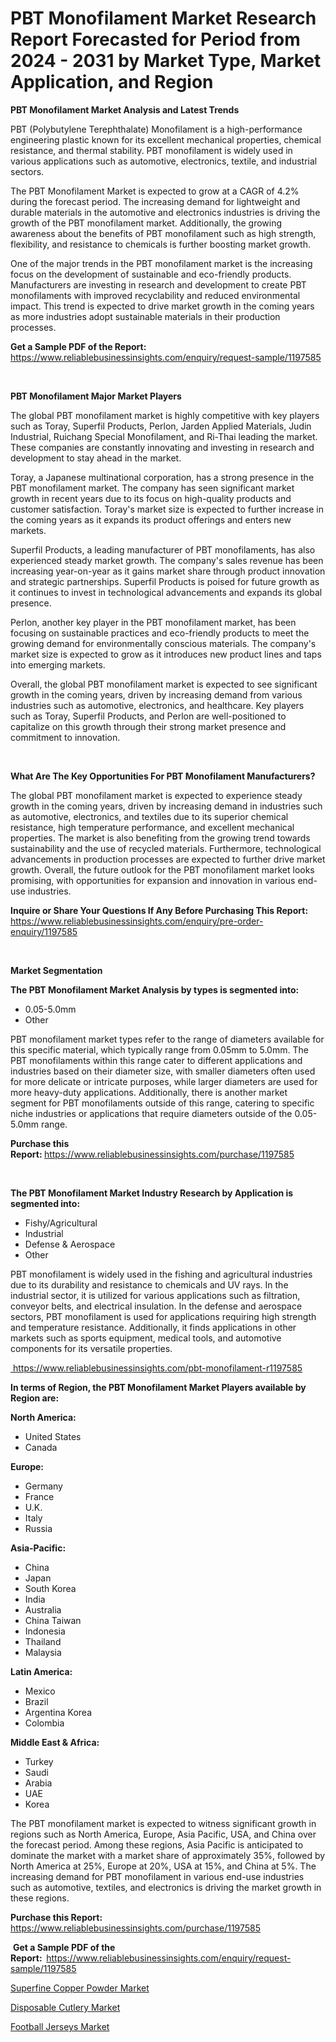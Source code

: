 <p><h1>PBT Monofilament Market Research Report Forecasted for Period from 2024 -  2031 by Market Type, Market Application, and Region</h1></p><p><strong>PBT Monofilament Market Analysis and Latest Trends</strong></p>
<p><p>PBT (Polybutylene Terephthalate) Monofilament is a high-performance engineering plastic known for its excellent mechanical properties, chemical resistance, and thermal stability. PBT monofilament is widely used in various applications such as automotive, electronics, textile, and industrial sectors.</p><p>The PBT Monofilament Market is expected to grow at a CAGR of 4.2% during the forecast period. The increasing demand for lightweight and durable materials in the automotive and electronics industries is driving the growth of the PBT monofilament market. Additionally, the growing awareness about the benefits of PBT monofilament such as high strength, flexibility, and resistance to chemicals is further boosting market growth.</p><p>One of the major trends in the PBT monofilament market is the increasing focus on the development of sustainable and eco-friendly products. Manufacturers are investing in research and development to create PBT monofilaments with improved recyclability and reduced environmental impact. This trend is expected to drive market growth in the coming years as more industries adopt sustainable materials in their production processes.</p></p>
<p><strong>Get a Sample PDF of the Report:&nbsp;</strong> <a href="https://www.reliablebusinessinsights.com/enquiry/request-sample/1197585">https://www.reliablebusinessinsights.com/enquiry/request-sample/1197585</a></p>
<p>&nbsp;</p>
<p><strong>PBT Monofilament Major Market Players</strong></p>
<p><p>The global PBT monofilament market is highly competitive with key players such as Toray, Superfil Products, Perlon, Jarden Applied Materials, Judin Industrial, Ruichang Special Monofilament, and Ri-Thai leading the market. These companies are constantly innovating and investing in research and development to stay ahead in the market.</p><p>Toray, a Japanese multinational corporation, has a strong presence in the PBT monofilament market. The company has seen significant market growth in recent years due to its focus on high-quality products and customer satisfaction. Toray's market size is expected to further increase in the coming years as it expands its product offerings and enters new markets.</p><p>Superfil Products, a leading manufacturer of PBT monofilaments, has also experienced steady market growth. The company's sales revenue has been increasing year-on-year as it gains market share through product innovation and strategic partnerships. Superfil Products is poised for future growth as it continues to invest in technological advancements and expands its global presence.</p><p>Perlon, another key player in the PBT monofilament market, has been focusing on sustainable practices and eco-friendly products to meet the growing demand for environmentally conscious materials. The company's market size is expected to grow as it introduces new product lines and taps into emerging markets.</p><p>Overall, the global PBT monofilament market is expected to see significant growth in the coming years, driven by increasing demand from various industries such as automotive, electronics, and healthcare. Key players such as Toray, Superfil Products, and Perlon are well-positioned to capitalize on this growth through their strong market presence and commitment to innovation.</p></p>
<p>&nbsp;</p>
<p><strong>What Are The Key Opportunities For PBT Monofilament Manufacturers?</strong></p>
<p><p>The global PBT monofilament market is expected to experience steady growth in the coming years, driven by increasing demand in industries such as automotive, electronics, and textiles due to its superior chemical resistance, high temperature performance, and excellent mechanical properties. The market is also benefiting from the growing trend towards sustainability and the use of recycled materials. Furthermore, technological advancements in production processes are expected to further drive market growth. Overall, the future outlook for the PBT monofilament market looks promising, with opportunities for expansion and innovation in various end-use industries.</p></p>
<p><strong>Inquire or Share Your Questions If Any Before Purchasing This Report:</strong> <a href="https://www.reliablebusinessinsights.com/enquiry/pre-order-enquiry/1197585">https://www.reliablebusinessinsights.com/enquiry/pre-order-enquiry/1197585</a></p>
<p>&nbsp;</p>
<p><strong>Market Segmentation</strong></p>
<p><strong>The PBT Monofilament Market Analysis by types is segmented into:</strong></p>
<p><ul><li>0.05-5.0mm</li><li>Other</li></ul></p>
<p><p>PBT monofilament market types refer to the range of diameters available for this specific material, which typically range from 0.05mm to 5.0mm. The PBT monofilaments within this range cater to different applications and industries based on their diameter size, with smaller diameters often used for more delicate or intricate purposes, while larger diameters are used for more heavy-duty applications. Additionally, there is another market segment for PBT monofilaments outside of this range, catering to specific niche industries or applications that require diameters outside of the 0.05-5.0mm range.</p></p>
<p><strong>Purchase this Report:&nbsp;</strong><a href="https://www.reliablebusinessinsights.com/purchase/1197585">https://www.reliablebusinessinsights.com/purchase/1197585</a></p>
<p>&nbsp;</p>
<p><strong>The PBT Monofilament Market Industry Research by Application is segmented into:</strong></p>
<p><ul><li>Fishy/Agricultural</li><li>Industrial</li><li>Defense & Aerospace</li><li>Other</li></ul></p>
<p><p>PBT monofilament is widely used in the fishing and agricultural industries due to its durability and resistance to chemicals and UV rays. In the industrial sector, it is utilized for various applications such as filtration, conveyor belts, and electrical insulation. In the defense and aerospace sectors, PBT monofilament is used for applications requiring high strength and temperature resistance. Additionally, it finds applications in other markets such as sports equipment, medical tools, and automotive components for its versatile properties.</p></p>
<p><a href="https://www.reliablebusinessinsights.com/pbt-monofilament-r1197585">&nbsp;https://www.reliablebusinessinsights.com/pbt-monofilament-r1197585</a></p>
<p><strong>In terms of Region, the PBT Monofilament Market Players available by Region are:</strong></p>
<p>
    <p> <strong> North America: </strong>
        <ul>
            <li>United States</li>
            <li>Canada</li>
        </ul>
        </p> 
    <p> <strong> Europe: </strong>
        <ul>
            <li>Germany</li>
            <li>France</li>
            <li>U.K.</li>
            <li>Italy</li>
            <li>Russia</li>
        </ul>
        </p> 
    <p> <strong> Asia-Pacific: </strong>
        <ul>
            <li>China</li>
            <li>Japan</li>
            <li>South Korea</li>
            <li>India</li>
            <li>Australia</li>
            <li>China Taiwan</li>
            <li>Indonesia</li>
            <li>Thailand</li>
            <li>Malaysia</li>
        </ul>
        </p> 
    <p> <strong> Latin America: </strong>
        <ul>
            <li>Mexico</li>
            <li>Brazil</li>
            <li>Argentina Korea</li>
            <li>Colombia</li>
        </ul>
        </p> 
    <p> <strong> Middle East & Africa: </strong>
        <ul>
            <li>Turkey</li>
            <li>Saudi</li>
            <li>Arabia</li>
            <li>UAE</li>
            <li>Korea</li>
        </ul>
    </p>
    </p>
<p><p>The PBT monofilament market is expected to witness significant growth in regions such as North America, Europe, Asia Pacific, USA, and China over the forecast period. Among these regions, Asia Pacific is anticipated to dominate the market with a market share of approximately 35%, followed by North America at 25%, Europe at 20%, USA at 15%, and China at 5%. The increasing demand for PBT monofilament in various end-use industries such as automotive, textiles, and electronics is driving the market growth in these regions.</p></p>
<p><strong>Purchase this Report: </strong><a href="https://www.reliablebusinessinsights.com/purchase/1197585">https://www.reliablebusinessinsights.com/purchase/1197585</a></p>
<p>&nbsp;<strong>Get a Sample PDF of the Report:&nbsp;&nbsp;</strong><a href="https://www.reliablebusinessinsights.com/enquiry/request-sample/1197585">https://www.reliablebusinessinsights.com/enquiry/request-sample/1197585</a></p>
<p><strong></strong></p>
<p><p><a href="https://github.com/ruddyyedelwadw/Market-Research-Report-List-3/blob/main/superfine-copper-powder-market.md">Superfine Copper Powder Market</a></p><p><a href="https://github.com/lorenzaSchmeler/Market-Research-Report-List-1/blob/main/disposable-cutlery-market.md">Disposable Cutlery Market</a></p><p><a href="https://view.publitas.com/reportprime-1/global-football-jerseys-market-status-2024-2031-and-forecast-by-region-product-end-use/">Football Jerseys Market</a></p></p>